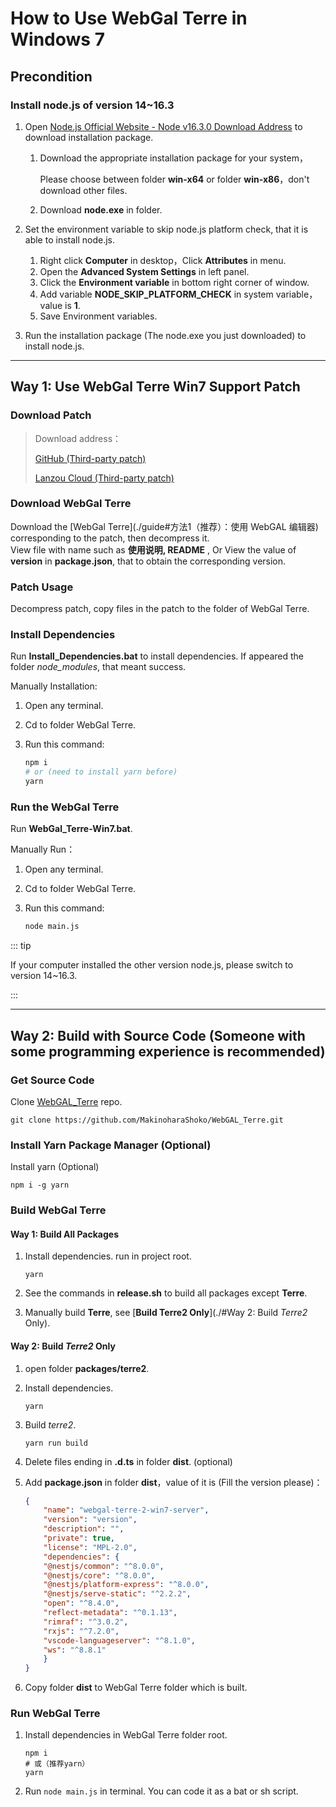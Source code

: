 # How to Use WebGal Terre in Windows 7

## Precondition

### Install node.js of version 14~16.3

1. Open [Node.js Official Website - Node v16.3.0 Download Address](https://nodejs.org/dist/v16.3.0/) to download installation package.

    1. Download the appropriate installation package for your system，

        Please choose between folder **win-x64** or folder **win-x86**，don't download other files.

    2. Download **node.exe** in folder.

2. Set the environment variable to skip node.js platform check, that it is able to install node.js.

    1. Right click **Computer** in desktop，Click **Attributes** in menu.
    2. Open the **Advanced System Settings** in left panel.
    3. Click the **Environment variable** in bottom right corner of window.
    4. Add variable **NODE_SKIP_PLATFORM_CHECK** in system variable，value is **1**.
    5. Save Environment variables.

3. Run the installation package (The node.exe you just downloaded) to install node.js.

---

## Way 1: Use WebGal Terre Win7 Support Patch

### Download Patch

> Download address：
>
> [GitHub (Third-party patch)](https://github.com/hshqwq/WebGAL_Terre/releases)
>
> [Lanzou Cloud (Third-party patch)](https://wwh.lanzoue.com/i2xqa0uy2fuh)

### Download WebGal Terre

Download the [WebGal Terre](./guide#方法1（推荐）：使用 WebGAL 编辑器) corresponding to the patch, then decompress it.  
View file with name such as **使用说明, README** , Or View the value of **version** in **package.json**, that to obtain the corresponding version.

### Patch Usage

Decompress patch, copy files in the patch to the folder of WebGal Terre.

### Install Dependencies

Run **Install_Dependencies.bat** to install dependencies. If appeared the folder *node_modules*, that meant success.

Manually Installation:

1. Open any terminal.

2. Cd to folder WebGal Terre.

3. Run this command:

    ```bash
    npm i 
    # or (need to install yarn before)
    yarn
    ```

### Run the WebGal Terre

Run **WebGal_Terre-Win7.bat**.

Manually Run：

1. Open any terminal.

2. Cd to folder WebGal Terre.

3. Run this command:

    ```bash
    node main.js
    ```

::: tip

If your computer installed the other version node.js, please switch to version 14~16.3.

:::

---

## Way 2: Build with Source Code (Someone with some programming experience is recommended)

### Get Source Code

Clone [WebGAL_Terre](https://github.com/MakinoharaShoko/WebGAL_Terre) repo.

```shell
git clone https://github.com/MakinoharaShoko/WebGAL_Terre.git
```

### Install Yarn Package Manager (Optional)

Install yarn (Optional)  

```
npm i -g yarn
```

### Build WebGal Terre

#### Way 1: Build All Packages

1. Install dependencies. run in project root.

    ```shell
    yarn
    ```

2. See the commands in **release.sh** to build all packages except **Terre**.

3. Manually build **Terre**, see [**Build Terre2 Only**](./#Way 2: Build *Terre2* Only).

#### Way 2: Build *Terre2* Only

1. open folder **packages/terre2**.

2. Install dependencies.

    ```
    yarn
    ```

3. Build *terre2*.

    ```shell
    yarn run build
    ```

4. Delete files ending in **.d.ts** in folder **dist**. (optional)

5. Add **package.json** in folder **dist**，value of it is (Fill the version please)：

    ```json
    {
        "name": "webgal-terre-2-win7-server",
        "version": "version",
        "description": "",
        "private": true,
        "license": "MPL-2.0",
        "dependencies": {
        "@nestjs/common": "^8.0.0",
        "@nestjs/core": "^8.0.0",
        "@nestjs/platform-express": "^8.0.0",
        "@nestjs/serve-static": "^2.2.2",
        "open": "^8.4.0",
        "reflect-metadata": "^0.1.13",
        "rimraf": "^3.0.2",
        "rxjs": "^7.2.0",
        "vscode-languageserver": "^8.1.0",
        "ws": "^8.8.1"
        }
    }
    ```

6. Copy folder **dist** to WebGal Terre folder which is built.

### Run WebGal Terre

1. Install dependencies in WebGal Terre folder root.

    ```shell
    npm i
    # 或（推荐yarn）
    yarn
    ```

2. Run `node main.js` in terminal. You can code it as a bat or sh script.
